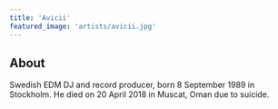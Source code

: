 ```yaml
---
title: 'Avicii'
featured_image: 'artists/avicii.jpg'
---
```


## About

Swedish EDM DJ and record producer, born 8 September 1989 in Stockholm. He died on 20 April 2018 in Muscat, Oman due to suicide.
